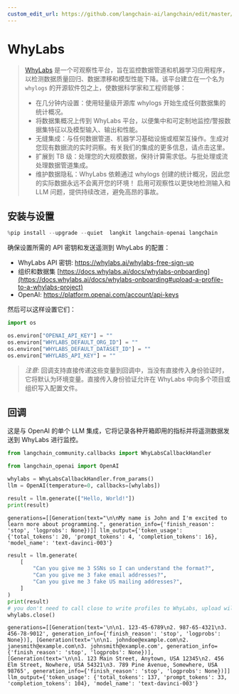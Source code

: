 ```yaml
---
custom_edit_url: https://github.com/langchain-ai/langchain/edit/master/docs/docs/integrations/providers/whylabs_profiling.ipynb
---
```


# WhyLabs

>[WhyLabs](https://docs.whylabs.ai/docs/) 是一个可观察性平台，旨在监控数据管道和机器学习应用程序，以检测数据质量回归、数据漂移和模型性能下降。该平台建立在一个名为 `whylogs` 的开源软件包之上，使数据科学家和工程师能够：
>- 在几分钟内设置：使用轻量级开源库 whylogs 开始生成任何数据集的统计概况。
>- 将数据集概况上传到 WhyLabs 平台，以便集中和可定制地监控/警报数据集特征以及模型输入、输出和性能。
>- 无缝集成：与任何数据管道、机器学习基础设施或框架互操作。生成对您现有数据流的实时洞察。有关我们的集成的更多信息，请点击这里。
>- 扩展到 TB 级：处理您的大规模数据，保持计算需求低。与批处理或流处理数据管道集成。
>- 维护数据隐私：WhyLabs 依赖通过 whylogs 创建的统计概况，因此您的实际数据永远不会离开您的环境！
启用可观察性以更快地检测输入和 LLM 问题，提供持续改进，避免高昂的事故。

## 安装与设置


```python
%pip install --upgrade --quiet  langkit langchain-openai langchain
```

确保设置所需的 API 密钥和发送遥测到 WhyLabs 的配置：

* WhyLabs API 密钥: https://whylabs.ai/whylabs-free-sign-up
* 组织和数据集 [https://docs.whylabs.ai/docs/whylabs-onboarding](https://docs.whylabs.ai/docs/whylabs-onboarding#upload-a-profile-to-a-whylabs-project)
* OpenAI: https://platform.openai.com/account/api-keys

然后可以这样设置它们：

```python
import os

os.environ["OPENAI_API_KEY"] = ""
os.environ["WHYLABS_DEFAULT_ORG_ID"] = ""
os.environ["WHYLABS_DEFAULT_DATASET_ID"] = ""
os.environ["WHYLABS_API_KEY"] = ""
```
> *注意*: 回调支持直接传递这些变量到回调中，当没有直接传入身份验证时，它将默认为环境变量。直接传入身份验证允许在 WhyLabs 中向多个项目或组织写入配置文件。

## 回调

这是与 OpenAI 的单个 LLM 集成，它将记录各种开箱即用的指标并将遥测数据发送到 WhyLabs 进行监控。

```python
from langchain_community.callbacks import WhyLabsCallbackHandler
```

```python
from langchain_openai import OpenAI

whylabs = WhyLabsCallbackHandler.from_params()
llm = OpenAI(temperature=0, callbacks=[whylabs])

result = llm.generate(["Hello, World!"])
print(result)
```
```output
generations=[[Generation(text="\n\nMy name is John and I'm excited to learn more about programming.", generation_info={'finish_reason': 'stop', 'logprobs': None})]] llm_output={'token_usage': {'total_tokens': 20, 'prompt_tokens': 4, 'completion_tokens': 16}, 'model_name': 'text-davinci-003'}
```

```python
result = llm.generate(
    [
        "Can you give me 3 SSNs so I can understand the format?",
        "Can you give me 3 fake email addresses?",
        "Can you give me 3 fake US mailing addresses?",
    ]
)
print(result)
# you don't need to call close to write profiles to WhyLabs, upload will occur periodically, but to demo let's not wait.
whylabs.close()
```
```output
generations=[[Generation(text='\n\n1. 123-45-6789\n2. 987-65-4321\n3. 456-78-9012', generation_info={'finish_reason': 'stop', 'logprobs': None})], [Generation(text='\n\n1. johndoe@example.com\n2. janesmith@example.com\n3. johnsmith@example.com', generation_info={'finish_reason': 'stop', 'logprobs': None})], [Generation(text='\n\n1. 123 Main Street, Anytown, USA 12345\n2. 456 Elm Street, Nowhere, USA 54321\n3. 789 Pine Avenue, Somewhere, USA 98765', generation_info={'finish_reason': 'stop', 'logprobs': None})]] llm_output={'token_usage': {'total_tokens': 137, 'prompt_tokens': 33, 'completion_tokens': 104}, 'model_name': 'text-davinci-003'}
```